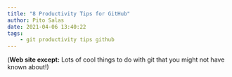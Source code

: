 ```yaml
---
title: "8 Productivity Tips for GitHub"
author: Pito Salas
date: 2021-04-06 13:40:22
tags:
    - git productivity tips github
---
```


(**Web site except:** Lots of cool things to do with git that you might not have known about!) 
